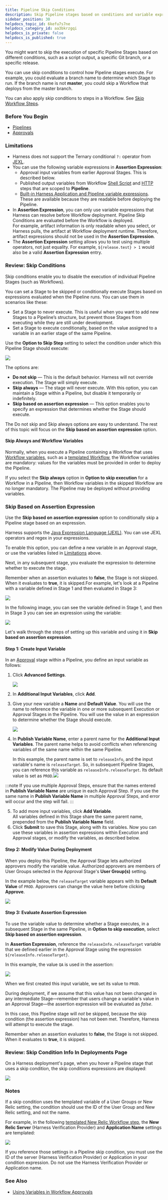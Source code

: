 ```yaml
---
title: Pipeline Skip Conditions
description: Skip Pipeline stages based on conditions and variable expressions.
sidebar_position: 30
helpdocs_topic_id: 6kefu7s7ne
helpdocs_category_id: aa3bkrzgqi
helpdocs_is_private: false
helpdocs_is_published: true
---
```


You might want to skip the execution of specific Pipeline Stages based on different conditions, such as a script output, a specific Git branch, or a specific release.

You can use skip conditions to control how Pipeline stages execute. For example, you could evaluate a branch name to determine which Stage to run. If the branch name is not **master**, you could skip a Workflow that deploys from the master branch.


You can also apply skip conditions to steps in a Workflow. See [Skip Workflow Steps](../workflows/skip-workflow-steps.md).

### Before You Begin

* [Pipelines](pipeline-configuration.md)
* [Approvals](../approvals/approvals.md)

### Limitations

* Harness does not support the Ternary conditional `?:` operator from [JEXL](http://commons.apache.org/proper/commons-jexl/reference/syntax.html#Operators).
* You can use the following variable expressions in **Assertion Expression**:
	+ Approval input variables from earlier Approval Stages. This is described below.
	+ Published output variables from Workflow [Shell Script](../workflows/capture-shell-script-step-output.md) and [HTTP](../workflows/using-the-http-command.md) steps that are scoped to **Pipeline**.
	+ [Built-in Harness Application and Pipeline variable expressions](../../../firstgen-platform/techref-category/variables/variables.md). These are available because they are readable before deploying the Pipeline.
* In **Assertion Expression**, you can only use variable expressions that Harness can resolve before Workflow deployment. Pipeline Skip Conditions are evaluated before the Workflow is deployed.   
For example, artifact information is only readable when you select, or Harness pulls, the artifact at Workflow deployment runtime. Therefore, artifact expressions should not be used in the **Assertion Expression**.
* The **Assertion Expression** setting allows you to test using multiple operators, not just equality. For example, `${release.test} > 1` would also be a valid **Assertion Expression** entry.

### Review: Skip Conditions

Skip conditions enable you to disable the execution of individual Pipeline Stages (such as Workflows).

You can set a Stage to be skipped or conditionally execute Stages based on expressions evaluated when the Pipeline runs. You can use them in scenarios like these:

* Set a Stage to never execute. This is useful when you want to add new Stages to a Pipeline’s structure, but prevent those Stages from executing while they are still under development.
* Set a Stage to execute conditionally, based on the value assigned to a variable in an earlier stage of the same Pipeline.

Use the **Option to Skip Step** setting to select the condition under which this Pipeline Stage should execute:

![](./static/skip-conditions-26.png)

The options are:

* **Do not skip** — This is the default behavior. Harness will not override execution. The Stage will simply execute.
* **Skip always** — The stage will never execute. With this option, you can maintain a Stage within a Pipeline, but disable it temporarily or indefinitely.
* **Skip based on assertion expression** — This option enables you to specify an expression that determines whether the Stage should execute.

The Do not skip and Skip always options are easy to understand. The rest of this topic will focus on the **Skip based on assertion expression** option.

#### Skip Always and Workflow Variables

Normally, when you execute a Pipeline containing a Workflow that uses [Workflow variables](../workflows/add-workflow-variables-new-template.md), such as a [templated Workflow](../workflows/templatize-a-workflow-new-template.md), the Workflow variables are mandatory: values for the variables must be provided in order to deploy the Pipeline.

If you select the **Skip always** option in **Option to skip execution** for a Workflow in a Pipeline, then Workflow variables in the skipped Workflow are no longer mandatory. The Pipeline may be deployed without providing variables.

### Skip Based on Assertion Expression

Use the **Skip based on assertion expression** option to conditionally skip a Pipeline stage based on an expression.

Harness supports the [Java Expression Language (JEXL)](https://commons.apache.org/proper/commons-jexl/reference/syntax.html). You can use JEXL operators and regex in your expressions.

To enable this option, you can define a new variable in an Approval stage, or use the variables listed in [Limitations](#limitations) above.

Next, in any subsequent stage, you evaluate the expression to determine whether to execute the stage.

Remember when an assertion evaluates to **false**, the Stage is not skipped. When it evaluates to **true**, it is skipped.For example, let's look at a Pipeline with a variable defined in Stage 1 and then evaluated in Stage 3:

![](./static/skip-conditions-27.png)

In the following image, you can see the variable defined in Stage 1, and then in Stage 3 you can see an expression using the variable:

![](./static/skip-conditions-28.png)

Let's walk through the steps of setting up this variable and using it in **Skip based on assertion expression**.

#### Step 1: Create Input Variable

In an [Approval](../approvals/approvals.md) stage within a Pipeline, you define an input variable as follows:

1. Click **Advanced Settings**.

   ![](./static/skip-conditions-29.png)
	 
2. In **Additional Input Variables**, click **Add**.
3. Give your new variable a **Name** and **Default Value**. You will use the name to reference the variable in one or more subsequent Execution or Approval Stages in the Pipeline. You will use the value in an expression to determine whether the Stage should execute.

   ![](./static/skip-conditions-30.png)

4. In **Publish Variable Name**, enter a parent name for the **Additional Input Variables**. The parent name helps to avoid conflicts when referencing variables of the same name within the same Pipeline.  
  
   In this example, the parent name is set to `releaseInfo`, and the input variable's name is `releaseTarget`. So, in subsequent Pipeline Stages, you can reference this variable as `releaseInfo.releaseTarget`. Its default value is set as `PROD`.![](./static/skip-conditions-31.png)

 :::note 
 If you use multiple Approval Steps, ensure that the names entered in **Publish Variable Name** are unique in each Approval Step. If you use the same name in **Publish Variable Name** in multiple Approval Steps, and error will occur and the step will fail.
 :::
	 
5. To add more input variables, click **Add Variable**.  
   All variables defined in this Stage share the same parent name, prepended from the **Publish Variable Name** field.
6. Click **Submit** to save this Stage, along with its variables. Now you can use these variables in assertion expressions within Execution and Approval stages, or modify the variables, as described below.

#### Step 2: Modify Value During Deployment

When you deploy this Pipeline, the Approval Stage lets authorized approvers modify the variable value. Authorized approvers are members of User Groups selected in the Approval Stage's **User Group(s)** setting.

In the example below, the `releaseTarget` variable appears with its **Default Value** of `PROD`. Approvers can change the value here before clicking **Approve**.

![](./static/skip-conditions-32.png)

#### Step 3: Evaluate Assertion Expression

To use the variable value to determine whether a Stage executes, in a subsequent Stage in the same Pipeline, in **Option to skip execution**, select **Skip based on assertion expression**.

In **Assertion Expression**, reference the `releaseInfo.releaseTarget` variable that we defined earlier in the Approval Stage using the expression `${releaseInfo.releaseTarget}`.

In this example, the value `QA` is used in the assertion:

![](./static/skip-conditions-33.png)

When we first created this input variable, we set its value to `PROD`.

During deployment, if we assume that this value has not been changed in any intermediate Stage—remember that users change a variable's value in an Approval Stage—the assertion expression will be evaluated as *false*.

In this case, this Pipeline stage will *not* be skipped, because the skip condition (the assertion expression) has not been met. Therefore, Harness will attempt to execute the stage.

Remember when an assertion evaluates to **false**, the Stage is not skipped. When it evaluates to **true**, it is skipped.

### Review: Skip Condition Info In Deployments Page

On a Harness deployment's page, when you hover a Pipeline stage that uses a skip condition, the skip conditions expressions are displayed:

![](./static/skip-conditions-34.png)

### Notes

If a skip condition uses the templated variable of a User Groups or New Relic setting, the condition should use the ID of the User Group and New Relic setting, and not the name.

For example, in the following [templated New Relic Workflow step](../../continuous-verification/new-relic-verification/4-verify-deployments-with-new-relic.md#review-templatize-new-relic-verification), the **New Relic Server** (Harness Verification Provider) and **Application Name** settings are templated:

![](./static/skip-conditions-35.png)

If you reference those settings in a Pipeline skip condition, you must use the ID of the server (Harness Verification Provider) or Application in your condition expression. Do not use the Harness Verification Provider or Application name.

### See Also

* [Using Variables in Workflow Approvals](../approvals/use-variables-for-workflow-approval.md)

